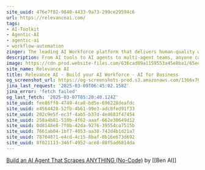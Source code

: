 ```yaml
---
site_uuid: 476e7f82-9840-4433-9a73-299ce29594c6
url: https://relevanceai.com/
tags:
- AI-Toolkit
- Agentic-AI
- agentic-ai
- workflow-automation
zinger: The leading AI Workforce platform that delivers human-quality work
description: From AI tools to AI agents to multi-agent teams, anyone can build and manage an entire AI workforce in one powerful visual platform.
image: https://cdn.prod.website-files.com/636cad09a1159553a45e8ba1/65ee971034ef69823b9d993c_OG%20image%20from.png
site_name: Relevance AI
title: Relevance AI - Build your AI Workforce - AI for Business
og_screenshot_url: https://og-screenshots-prod.s3.amazonaws.com/1366x768/80/false/ff20f00519bcd4bd711892e9aa52da7bee1e3ae560006fc34cf505405050da09.jpeg
jina_last_request: '2025-03-09T06:45:02.158Z'
jina_error: 'fetch failed'
og_last_fetch: '2025-03-07T05:20:40.124Z'
site_uuid: fee86ff0-4749-4ca8-bd5e-696228deafdc
site_uuid: e4564428-52fb-4b61-99e3-adc8fed91f33
site_uuid: 202c9e5f-ec3f-4ab5-b37d-4e4683f47454
site_uuid: 258a4b81-510b-4f62-aaaf-662e30649d12
site_uuid: 0d8148e8-7f0b-42da-9276-39554ca7515b
site_uuid: 7661ab04-1bf7-4053-aa38-742d4b1d21a7
site_uuid: 78704871-e4cd-4c15-8baf-0b16e673d692
site_uuid: 8f021113-346f-4952-ace8-08f5ad6814da
---
```

[Build an AI Agent That Scrapes ANYTHING (No-Code)](https://youtu.be/yJ7R3jxSF_g?si=cmlaVHvYDm_Aiyqs) by [[Ben AI]]


